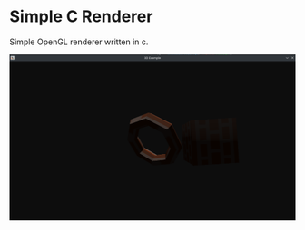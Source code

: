 # Simple C Renderer

Simple OpenGL renderer written in c.

![My Image](images/screenshot_3d_example.png)
